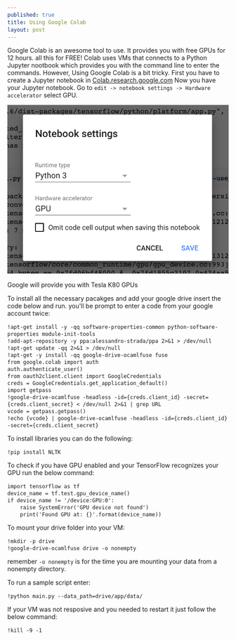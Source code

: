 ```yaml
---
published: true
title: Using Google Colab
layout: post
---
```

Google Colab is an awesome tool to use. It provides you with free GPUs for 12 hours. all this for FREE!
Colab uses VMs that connects to a Python Jupyter nootbook which provides you with the command line to enter the commands.
However, Using Google Colab is a bit tricky. First you have to create a Jupyter notebook in <a href='http://colab.research.google.com'>Colab.research.google.com</a>
Now you have your Jupyter notebook. Go to ```edit -> notebook settings -> Hardware accelerator``` select GPU.

![Alt text](https://raw.githubusercontent.com/adelrblog/adelrblog.github.io/master/images/gpu.png "picture")

Google will provide you with Tesla K80 GPUs 

To install all the necessary pacakges and add your google drive insert the code below and run. you'll be prompt to enter a code from your google account twice:
```
!apt-get install -y -qq software-properties-common python-software-properties module-init-tools
!add-apt-repository -y ppa:alessandro-strada/ppa 2>&1 > /dev/null
!apt-get update -qq 2>&1 > /dev/null
!apt-get -y install -qq google-drive-ocamlfuse fuse
from google.colab import auth
auth.authenticate_user()
from oauth2client.client import GoogleCredentials
creds = GoogleCredentials.get_application_default()
import getpass
!google-drive-ocamlfuse -headless -id={creds.client_id} -secret={creds.client_secret} < /dev/null 2>&1 | grep URL
vcode = getpass.getpass()
!echo {vcode} | google-drive-ocamlfuse -headless -id={creds.client_id} -secret={creds.client_secret}
```

To install libraries you can do the following:
```
!pip install NLTK
```

To check if you have GPU enabled and your TensorFlow recognizes your GPU run the below command:
```
import tensorflow as tf
device_name = tf.test.gpu_device_name()
if device_name != '/device:GPU:0':
	raise SystemError('GPU device not found')
	print('Found GPU at: {}'.format(device_name))
```

To mount your drive folder into your VM: 
```
!mkdir -p drive
!google-drive-ocamlfuse drive -o nonempty
```
remember ```-o nonempty``` is for the time you are mounting your data from a nonempty directory.


To run a sample script enter:

```
!python main.py --data_path=drive/app/data/
```

If your VM was not resposive and you needed to restart it just follow the below command:

```
!kill -9 -1
```